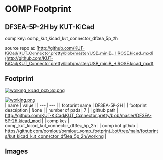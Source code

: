 # OOMP Footprint  
## DF3EA-5P-2H  by KUT-KiCad  
  
oomp key: oomp_kut_kicad_kut_connector_df3ea_5p_2h  
  
source repo at: [http://github.com/KUT-KiCad/KUT_Connector.pretty/blob/master/USB_miniB_HIROSE.kicad_mod](http://github.com/KUT-KiCad/KUT_Connector.pretty/blob/master/USB_miniB_HIROSE.kicad_mod)  
## Footprint  
  
[![working_kicad_pcb_3d.png](working_kicad_pcb_3d_600.png)](working_kicad_pcb_3d.png)  
  
[![working.png](working_600.png)](working.png)  
| name | value | 
| --- | --- | 
| footprint name | DF3EA-5P-2H | 
| footprint description | None | 
| number of pads | 7 | 
| github path | http://github.com/KUT-KiCad/KUT_Connector.pretty/blob/master/DF3EA-5P-2H.kicad_mod | 
| oomp key | oomp_kut_kicad_kut_connector_df3ea_5p_2h | 
| oomp bot github | https://github.com/oomlout/oomlout_oomp_footprint_bot/tree/main/footprints/kut_kicad_kut_connector_df3ea_5p_2h/working | 
## Images  

